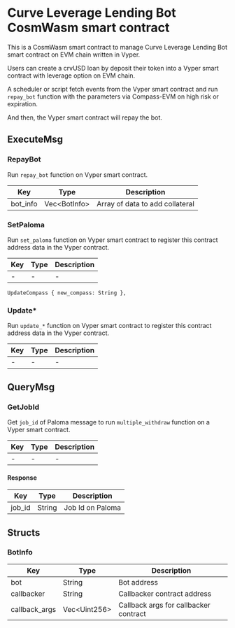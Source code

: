 # Curve Leverage Lending Bot CosmWasm smart contract

This is a CosmWasm smart contract to manage Curve Leverage Lending Bot smart contract on EVM chain written in Vyper.

Users can create a crvUSD loan by deposit their token into a Vyper smart contract with leverage option on EVM chain.

A scheduler or script fetch events from the Vyper smart contract and run `repay_bot` function with the parameters via Compass-EVM on high risk or expiration.

And then, the Vyper smart contract will repay the bot.

## ExecuteMsg

### RepayBot

Run `repay_bot` function on Vyper smart contract.

| Key                        | Type           | Description                     |
|----------------------------|----------------|---------------------------------|
| bot_info                   | Vec\<BotInfo\> | Array of data to add collateral |

### SetPaloma

Run `set_paloma` function on Vyper smart contract to register this contract address data in the Vyper contract.

| Key | Type | Description |
|-----|------|-------------|
| -   | -    | -           |

    UpdateCompass { new_compass: String },

### Update*

Run `update_*` function on Vyper smart contract to register this contract address data in the Vyper contract.

| Key | Type | Description |
|-----|------|-------------|
| -   | -    | -           |

## QueryMsg

### GetJobId

Get `job_id` of Paloma message to run `multiple_withdraw` function on a Vyper smart contract.

| Key | Type | Description |
|-----|------|-------------|
| -   | -    | -           |

#### Response

| Key    | Type   | Description      |
|--------|--------|------------------|
| job_id | String | Job Id on Paloma |

## Structs

### BotInfo

| Key           | Type           | Description                           |
|---------------|----------------|---------------------------------------|
| bot           | String         | Bot address                           |
| callbacker    | String         | Callbacker contract address           |
| callback_args | Vec\<Uint256\> | Callback args for callbacker contract |
